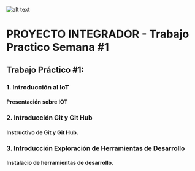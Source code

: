 ![alt text](../../Recursos/Logo-ispc.png)

# PROYECTO INTEGRADOR - Trabajo Practico Semana #1

## Trabajo Práctico #1: 

### 1. Introducción al IoT  
#### Presentación sobre IOT

### 2. Introducción Git y Git Hub  
#### Instructivo de Git y Git Hub.

### 3. Introducción Exploración de Herramientas de Desarrollo  
#### Instalacio de herramientas de desarrollo.